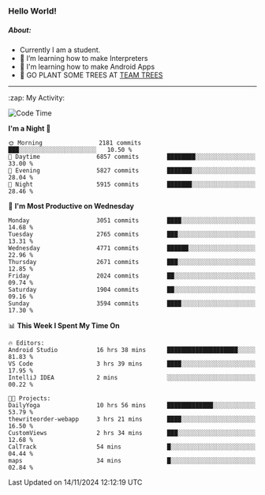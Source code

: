 ### Hello World!

##### About:
- Currently I am a student.
- 🌱 I’m learning how to make Interpreters
- 🌱 I'm learning how to make Android Apps
- 🌱 GO PLANT SOME TREES AT [TEAM TREES](https://teamtrees.org/)

---
  <summary>:zap: My Activity:</summary>
  
<!--START_SECTION:waka-->
![Code Time](http://img.shields.io/badge/Code%20Time-1%2C589%20hrs%2031%20mins-blue)

**I'm a Night 🦉** 

```text
🌞 Morning                2181 commits        ███░░░░░░░░░░░░░░░░░░░░░░   10.50 % 
🌆 Daytime                6857 commits        ████████░░░░░░░░░░░░░░░░░   33.00 % 
🌃 Evening                5827 commits        ███████░░░░░░░░░░░░░░░░░░   28.04 % 
🌙 Night                  5915 commits        ███████░░░░░░░░░░░░░░░░░░   28.46 % 
```
📅 **I'm Most Productive on Wednesday** 

```text
Monday                   3051 commits        ████░░░░░░░░░░░░░░░░░░░░░   14.68 % 
Tuesday                  2765 commits        ███░░░░░░░░░░░░░░░░░░░░░░   13.31 % 
Wednesday                4771 commits        ██████░░░░░░░░░░░░░░░░░░░   22.96 % 
Thursday                 2671 commits        ███░░░░░░░░░░░░░░░░░░░░░░   12.85 % 
Friday                   2024 commits        ██░░░░░░░░░░░░░░░░░░░░░░░   09.74 % 
Saturday                 1904 commits        ██░░░░░░░░░░░░░░░░░░░░░░░   09.16 % 
Sunday                   3594 commits        ████░░░░░░░░░░░░░░░░░░░░░   17.30 % 
```


📊 **This Week I Spent My Time On** 

```text
🔥 Editors: 
Android Studio           16 hrs 38 mins      ████████████████████░░░░░   81.83 % 
VS Code                  3 hrs 39 mins       ████░░░░░░░░░░░░░░░░░░░░░   17.95 % 
IntelliJ IDEA            2 mins              ░░░░░░░░░░░░░░░░░░░░░░░░░   00.22 % 

🐱‍💻 Projects: 
DailyYoga                10 hrs 56 mins      █████████████░░░░░░░░░░░░   53.79 % 
thewriteorder-webapp     3 hrs 21 mins       ████░░░░░░░░░░░░░░░░░░░░░   16.50 % 
CustomViews              2 hrs 34 mins       ███░░░░░░░░░░░░░░░░░░░░░░   12.68 % 
CalTrack                 54 mins             █░░░░░░░░░░░░░░░░░░░░░░░░   04.44 % 
maps                     34 mins             █░░░░░░░░░░░░░░░░░░░░░░░░   02.84 % 
```


 Last Updated on 14/11/2024 12:12:19 UTC
<!--END_SECTION:waka-->
